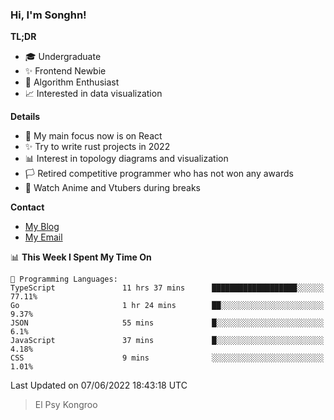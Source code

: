 ### Hi, I'm Songhn!

**TL;DR**

- 🎓 Undergraduate
- ✨ Frontend Newbie
- 🎈 Algorithm Enthusiast
- 📈 Interested in data visualization

**Details**

- 🎯 My main focus now is on React
- ✨ Try to write rust projects in 2022
- 📊 Interest in topology diagrams and visualization
- 🏳️ Retired competitive programmer who has not won any awards
- 🍵 Watch Anime and Vtubers during breaks

**Contact**
- [My Blog](https://blog.songhn.com)
- [My Email](mailto:songhn233@gmail.com)

<!--START_SECTION:waka-->
📊 **This Week I Spent My Time On** 

```text
💬 Programming Languages: 
TypeScript               11 hrs 37 mins      ███████████████████░░░░░░   77.11% 
Go                       1 hr 24 mins        ██░░░░░░░░░░░░░░░░░░░░░░░   9.37% 
JSON                     55 mins             █░░░░░░░░░░░░░░░░░░░░░░░░   6.1% 
JavaScript               37 mins             █░░░░░░░░░░░░░░░░░░░░░░░░   4.18% 
CSS                      9 mins              ░░░░░░░░░░░░░░░░░░░░░░░░░   1.01%

```


 Last Updated on 07/06/2022 18:43:18 UTC
<!--END_SECTION:waka-->

> El Psy Kongroo
